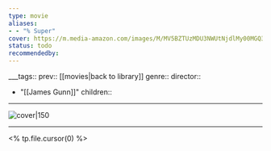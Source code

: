 ```yaml
---
type: movie
aliases:
- - "% Super"
cover: https://m.media-amazon.com/images/M/MV5BZTUzMDU3NWUtNjdlMy00MGQ3LTk2M2ItNWVhNTlhZjkyMDExXkEyXkFqcGc@._V1_SX300.jpg
status: todo
recommendedby:
---
```

___tags:: prev:: [[movies|back to library]]
genre::
director:: 
  - "[[James Gunn]]"
children::
___
![cover|150](https://m.media-amazon.com/images/M/MV5BZTUzMDU3NWUtNjdlMy00MGQ3LTk2M2ItNWVhNTlhZjkyMDExXkEyXkFqcGc@._V1_SX300.jpg)
___
<% tp.file.cursor(0) %>

